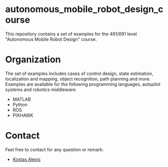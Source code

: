 # autonomous_mobile_robot_design_course

This repository contains a set of examples for the 491/691 level "Autonomous Mobile Robot Design" course.

# Organization

The set of examples includes cases of control design, state estimation, localization and mapping, object recognition, path planning and more. Examples are available for the following programming languages, autopilot systems and robotics middleware:

* MATLAB
* Python
* ROS
* PIXHAWK

# Contact
Feel free to contact for any question or remark:

* [Kostas Alexis](mailto:kalexis@unr.edu)

